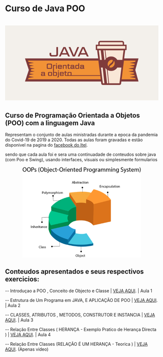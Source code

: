 

# Curso de Java POO 

<h1 align="center">
    <img alt=""   title="" src="poo.png">
</h1>

## Curso  de Programação Orientada a Objetos (POO) com a linguagem Java

Representam o conjunto de aulas ministradas durante a epoca da pandemia do Covid-19 de 2019 a 2020.
Todas as aulas foram gravadas e estão disponivel na pagina do  [facebook do Itel](https://www.facebook.com/institutodetelecomunicacoes.Itel).

sendo que cada aula foi e sera uma continuadade de conteudos sobre java (com Poo e Swing), usando interfaces, visuais ou simplesmente formularios
 
<p align="center"> <img src="topicos.png" alt="heroes" height="300"> </p>

## Conteudos apresentados e seus respectivos exercicios:

-- Introduçao a POO , Conceito de Objecto e Classe |  [VEJA AQUI](https://www.facebook.com/1645664532185143/videos/706206476793573/). | Aula 1

-- Estrutura de Um Programa em JAVA, E APLICAÇÃO DE POO |  [VEJA AQUI](https://www.facebook.com/1645664532185143/videos/251327122598394/). | Aula 2

-- CLASSES, ATRIBUTOS , METODOS, CONSTRUTOR E INSTANCIA  |  [VEJA AQUI](https://www.facebook.com/1645664532185143/videos/302497620775111/). | Aula 3

-- Relação Entre Classes ( HERANÇA - Exemplo Pratico de Herança Directa ) |  [VEJA AQUI](https://www.facebook.com/1645664532185143/videos/951134562025185/). | Aula 4

-- Relação Entre Classes (RELAÇÃO É UM HERANÇA - Teorica ) |  [VEJA AQUI](https://www.facebook.com/institutodetelecomunicacoes.Itel/videos/736178073836506). (Apenas video)
